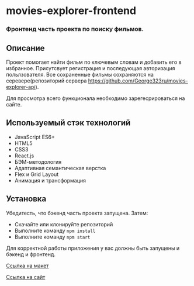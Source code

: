# movies-explorer-frontend
### Фронтенд часть проекта по поиску фильмов.

## Описание
Проект помогает найти фильм по ключевым словам и добавить его в избранное. Присутсвует регистрация и последующая авторизация польлзователя. Все сохраненные фильмы сохраняются на серевере(репозиторий сервера https://github.com/George323ru/movies-explorer-api). 

Для просмотра всего функционала необходимо зарегесрироваться на сайте. 

## Используемый стэк технологий
* JavaScript ES6+
* HTML5
* CSS3
* React.js
* БЭМ-методология
* Адаптивная семантическая верстка
* Flex и Grid Layout
* Анимация и трансформация

## Установка  

Убедитесть, что бэкенд часть проекта запущена. Затем:

* Скачайте или клонируйте репозиторий  
* Выполните команду ```npm install```  
* Выполните команду ```npm start```  

Для корректной работы приложения у вас должны быть запущены и бэкенд и фронтенд.  

[Ссылка на макет](https://www.figma.com/file/GlI6B85sac3i5euRQP4DcL/Diploma-Copy?node-id=891%3A3857)
 
[Ссылка на сайт](https://gusevgeorgiy.me.nomoredomains.club)
